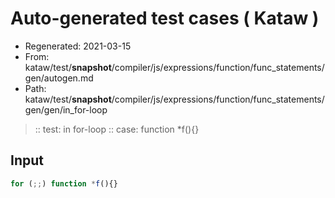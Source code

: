 # Auto-generated test cases ( Kataw )
- Regenerated: 2021-03-15
- From: kataw/test/__snapshot__/compiler/js/expressions/function/func_statements/gen/autogen.md
- Path: kataw/test/__snapshot__/compiler/js/expressions/function/func_statements/gen/gen/in_for-loop
> :: test: in for-loop
> :: case: function *f(){}
## Input

`````js
for (;;) function *f(){}
`````
